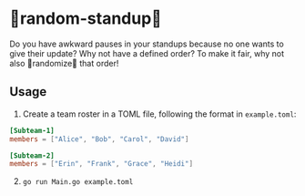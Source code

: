 # 🎲random-standup🎲
Do you have awkward pauses in your standups because no one wants to give their
update? Why not have a defined order? To make it fair, why not also
🎲randomize🎲 that order!

## Usage

1. Create a team roster in a TOML file, following the format in `example.toml`:
```toml
[Subteam-1]
members = ["Alice", "Bob", "Carol", "David"]

[Subteam-2]
members = ["Erin", "Frank", "Grace", "Heidi"]
```

2. `go run Main.go example.toml`

